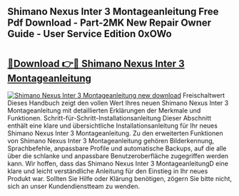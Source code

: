 ## Shimano Nexus Inter 3 Montageanleitung Free Pdf Download - Part-2MK New Repair Owner Guide - User Service Edition 0xOWo

# <h2><a href="http://df7xqg.blite.top/?on=Shimano+Nexus+Inter+3+Montageanleitung">🔗Download 👉🔴 Shimano Nexus Inter 3 Montageanleitung</a></h2>

[![Shimano Nexus Inter 3 Montageanleitung new download](https://i.imgur.com/lujVjoI.png)](http://df7xqg.blite.top/?on=Shimano+Nexus+Inter+3+Montageanleitung)
Freischaltwert Dieses Handbuch zeigt den vollen Wert Ihres neuen Shimano Nexus Inter 3 Montageanleitung mit detaillierten Erklärungen der Merkmale und Funktionen. Schritt-für-Schritt-Installationsanleitung Dieser Abschnitt enthält eine klare und übersichtliche Installationsanleitung für Ihr neues Shimano Nexus Inter 3 Montageanleitung. Zu den erweiterten Funktionen von Shimano Nexus Inter 3 Montageanleitung gehören Bilderkennung, Sprachbefehle, anpassbare Profile und automatische Backups, auf die alle über die schlanke und anpassbare Benutzeroberfläche zugegriffen werden kann. Wir hoffen, dass das Shimano Nexus Inter 3 MontageanleitungD eine klare und leicht verständliche Anleitung für den Einstieg in Ihr neues Produkt war. Sollten Sie Hilfe oder Klärung benötigen, zögern Sie bitte nicht, sich an unser Kundendienstteam zu wenden.
